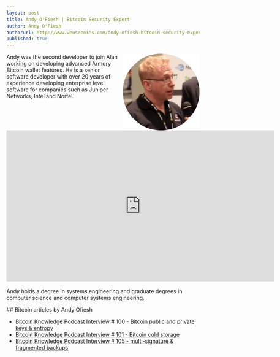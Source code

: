 ```yaml
---
layout: post
title: Andy O'Fiesh | Bitcoin Security Expert
author: Andy O'Fiesh
authorurl: http://www.weusecoins.com/andy-ofiesh-bitcoin-security-expert
published: true
---
```




<img src="/images/andy-ofiesh.png" alt="Andy Ofiesh" align="right">Andy was the second developer to join Alan working on developing advanced Armory Bitcoin wallet features. He is a senior software developer with over 20 years of experience developing enterprise level software for companies such as Juniper Networks, Intel and Nortel.
<p>
<iframe width="700" height="394" src="https://www.youtube.com/embed/qTgf2LZHv9A" frameborder="0" allowfullscreen></iframe>
<p>
Andy holds a degree in systems engineering and graduate degrees in computer science and computer systems engineering.
<p>
## Bitcoin articles by Andy Ofiesh
<ul>
<li><a href="">Bitcoin Knowledge Podcast Interview # 100 - Bitcoin public and private keys & entropy</a></li>
<li><a href="">Bitcoin Knowledge Podcast Interview # 101 - Bitcoin cold storage</a></li>
<li><a href="">Bitcoin Knowledge Podcast Interview # 105 - multi-signature & fragmented backups</a></li>
</ul>